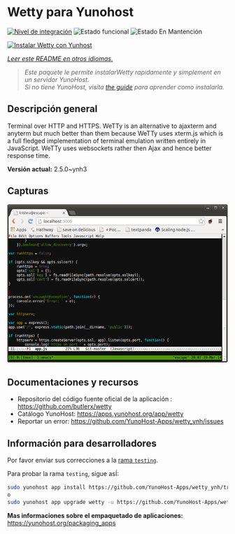 <!--
Este archivo README esta generado automaticamente<https://github.com/YunoHost/apps/tree/master/tools/readme_generator>
No se debe editar a mano.
-->

# Wetty para Yunohost

[![Nivel de integración](https://dash.yunohost.org/integration/wetty.svg)](https://ci-apps.yunohost.org/ci/apps/wetty/) ![Estado funcional](https://ci-apps.yunohost.org/ci/badges/wetty.status.svg) ![Estado En Mantención](https://ci-apps.yunohost.org/ci/badges/wetty.maintain.svg)

[![Instalar Wetty con Yunhost](https://install-app.yunohost.org/install-with-yunohost.svg)](https://install-app.yunohost.org/?app=wetty)

*[Leer este README en otros idiomas.](./ALL_README.md)*

> *Este paquete le permite instalarWetty rapidamente y simplement en un servidor YunoHost.*  
> *Si no tiene YunoHost, visita [the guide](https://yunohost.org/install) para aprender como instalarla.*

## Descripción general

Terminal over HTTP and HTTPS. WeTTy is an alternative to ajaxterm and anyterm but much better than them because WeTTy uses xterm.js which is a full fledged implementation of terminal emulation written entirely in JavaScript. WeTTy uses websockets rather then Ajax and hence better response time.


**Versión actual:** 2.5.0~ynh3

## Capturas

![Captura de Wetty](./doc/screenshots/terminal.png)

## Documentaciones y recursos

- Repositorio del código fuente oficial de la aplicación : <https://github.com/butlerx/wetty>
- Catálogo YunoHost: <https://apps.yunohost.org/app/wetty>
- Reportar un error: <https://github.com/YunoHost-Apps/wetty_ynh/issues>

## Información para desarrolladores

Por favor enviar sus correcciones a la [rama `testing`](https://github.com/YunoHost-Apps/wetty_ynh/tree/testing).

Para probar la rama `testing`, sigue asÍ:

```bash
sudo yunohost app install https://github.com/YunoHost-Apps/wetty_ynh/tree/testing --debug
o
sudo yunohost app upgrade wetty -u https://github.com/YunoHost-Apps/wetty_ynh/tree/testing --debug
```

**Mas informaciones sobre el empaquetado de aplicaciones:** <https://yunohost.org/packaging_apps>
